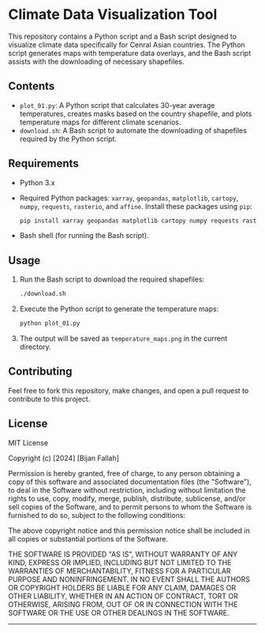 # Climate Data Visualization Tool

This repository contains a Python script and a Bash script designed to visualize climate data specifically for Cenral Asian countries. The Python script generates maps with temperature data overlays, and the Bash script assists with the downloading of necessary shapefiles.

## Contents

- `plot_01.py`: A Python script that calculates 30-year average temperatures, creates masks based on the country shapefile, and plots temperature maps for different climate scenarios.
- `download.sh`: A Bash script to automate the downloading of shapefiles required by the Python script.

## Requirements

- Python 3.x
- Required Python packages: `xarray`, `geopandas`, `matplotlib`, `cartopy`, `numpy`, `requests`, `rasterio`, and `affine`. Install these packages using `pip`:

  ```sh
  pip install xarray geopandas matplotlib cartopy numpy requests rasterio affine
  ```

- Bash shell (for running the Bash script).

## Usage

1. Run the Bash script to download the required shapefiles:

   ```sh
   ./download.sh
   ```

2. Execute the Python script to generate the temperature maps:

   ```sh
   python plot_01.py
   ```

3. The output will be saved as `temperature_maps.png` in the current directory.

## Contributing

Feel free to fork this repository, make changes, and open a pull request to contribute to this project.

## License

MIT License

Copyright (c) [2024] [Bijan Fallah]

Permission is hereby granted, free of charge, to any person obtaining a copy of this software and associated documentation files (the "Software"), to deal in the Software without restriction, including without limitation the rights to use, copy, modify, merge, publish, distribute, sublicense, and/or sell copies of the Software, and to permit persons to whom the Software is furnished to do so, subject to the following conditions:

The above copyright notice and this permission notice shall be included in all copies or substantial portions of the Software.

THE SOFTWARE IS PROVIDED "AS IS", WITHOUT WARRANTY OF ANY KIND, EXPRESS OR IMPLIED, INCLUDING BUT NOT LIMITED TO THE WARRANTIES OF MERCHANTABILITY, FITNESS FOR A PARTICULAR PURPOSE AND NONINFRINGEMENT. IN NO EVENT SHALL THE AUTHORS OR COPYRIGHT HOLDERS BE LIABLE FOR ANY CLAIM, DAMAGES OR OTHER LIABILITY, WHETHER IN AN ACTION OF CONTRACT, TORT OR OTHERWISE, ARISING FROM, OUT OF OR IN CONNECTION WITH THE SOFTWARE OR THE USE OR OTHER DEALINGS IN THE SOFTWARE.

---

